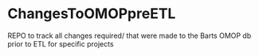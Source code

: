 # ChangesToOMOPpreETL
REPO to track all changes required/ that were made to the Barts OMOP db prior to ETL for specific projects 

